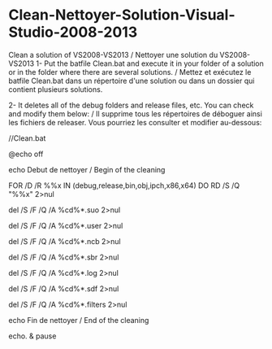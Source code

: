 # Clean-Nettoyer-Solution-Visual-Studio-2008-2013
Clean a solution of VS2008-VS2013  / Nettoyer une solution du VS2008-VS2013
1- Put the batfile Clean.bat and execute it in your folder of a solution or in the folder where there are several solutions. 
/ Mettez et exécutez le batfile Clean.bat dans un répertoire d'une solution ou dans un dossier qui contient plusieurs solutions.

2- It deletes all of the debug folders and release files, etc. You can check and modify them below:
/ Il supprime tous les répertoires de déboguer ainsi les fichiers de releaser. Vous pourriez les consulter et modifier au-dessous:

//Clean.bat

@echo off

echo Debut de nettoyer / Begin of the cleaning

FOR /D /R %%x IN (debug,release,bin,obj,ipch,x86,x64) DO RD /S /Q "%%x" 2>nul

del /S /F /Q /A %cd%\*.suo 2>nul

del /S /F /Q /A %cd%\*.user 2>nul

del /S /F /Q /A %cd%\*.ncb 2>nul

del /S /F /Q /A %cd%\*.sbr 2>nul

del /S /F /Q /A %cd%\*.log 2>nul

del /S /F /Q /A %cd%\*.sdf 2>nul

del /S /F /Q /A %cd%\*.filters 2>nul

echo Fin de nettoyer / End of the cleaning

echo. & pause 
